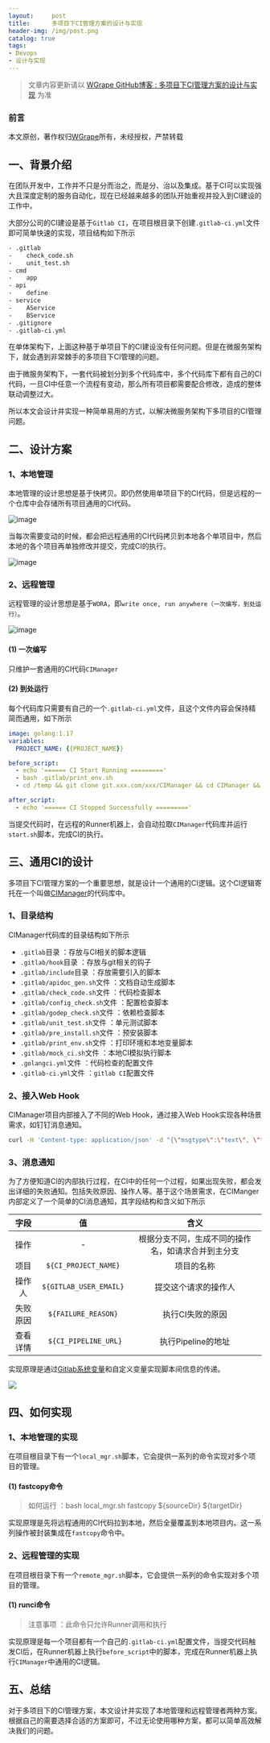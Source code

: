 ```yaml
---
layout:     post
title:      多项目下CI管理方案的设计与实现
header-img: /img/post.png
catalog: true
tags:
- Devops
- 设计与实现
---
```


> 文章内容更新请以 [WGrape GitHub博客 : 多项目下CI管理方案的设计与实现](https://github.com/WGrape/Blog/issues/249) 为准

### 前言
本文原创，著作权归[WGrape](https://github.com/WGrape)所有，未经授权，严禁转载

## 一、背景介绍
在团队开发中，工作并不只是分而治之，而是分、治以及集成。基于CI可以实现强大且深度定制的服务自动化，现在已经越来越多的团队开始重视并投入到CI建设的工作中。

大部分公司的CI建设是基于```Gitlab CI```，在项目根目录下创建```.gitlab-ci.yml```文件即可简单快速的实现，项目结构如下所示

```txt
- .gitlab
-    check_code.sh
-    unit_test.sh
- cmd
-    app
- api
-    define
- service
-    AService
-    BService
- .gitignore
- .gitlab-ci.yml
```

在单体架构下，上面这种基于单项目下的CI建设没有任何问题。但是在微服务架构下，就会遇到非常棘手的多项目下CI管理的问题。

由于微服务架构下，一套代码被划分到多个代码库中，多个代码库下都有自己的CI代码，一旦CI中任意一个流程有变动，那么所有项目都需要配合修改，造成的整体联动调整过大。

所以本文会设计并实现一种简单易用的方式，以解决微服务架构下多项目的CI管理问题。

## 二、设计方案

### 1、本地管理
本地管理的设计思想是基于快拷贝。即仍然使用单项目下的CI代码，但是远程的一个仓库中会存储所有项目通用的CI代码。

![image](https://user-images.githubusercontent.com/35942268/184834545-75e95b1c-ec13-40b0-a50d-85b491a9e46d.png)

当每次需要变动的时候，都会把远程通用的CI代码拷贝到本地各个单项目中，然后本地的各个项目再单独修改并提交，完成CI的执行。

![image](https://user-images.githubusercontent.com/35942268/184864108-963434d4-b125-46c0-a404-cf8796bddb64.png)

### 2、远程管理
远程管理的设计思想是基于```WORA```，即```write once, run anywhere（一次编写，到处运行）```。

![image](https://user-images.githubusercontent.com/35942268/184865495-ca6b8491-6f23-4db6-80c8-9853f677dacb.png)

#### (1) 一次编写
只维护一套通用的CI代码```CIManager```

#### (2) 到处运行
每个代码库只需要有自己的一个```.gitlab-ci.yml```文件，且这个文件内容会保持精简而通用，如下所示

```yaml
image: golang:1.17
variables:
  PROJECT_NAME: {{PROJECT_NAME}}

before_script:
  - echo '====== CI Start Running ========='
  - bash .gitlab/print_env.sh
  - cd /temp && git clone git.xxx.com/xxx/CIManager && cd CIManager && cp -r . /yourproject && cd /yourproject && bash remote_mgr.sh runci

after_script:
  - echo '====== CI Stopped Successfully ========='
```

当提交代码时，在远程的Runner机器上，会自动拉取```CIManager```代码库并运行```start.sh```脚本，完成CI的执行。

## 三、通用CI的设计
多项目下CI管理方案的一个重要思想，就是设计一个通用的CI逻辑。这个CI逻辑寄托在一个叫做[CIManager](https://github.com/WGrape/CIManager)的代码库中。

### 1、目录结构
CIManager代码库的目录结构如下所示

- ```.gitlab```目录 ：存放与CI相关的脚本逻辑
- ```.gitlab/hook```目录 ：存放与git相关的钩子
- ```.gitlab/include```目录 ：存放需要引入的脚本
- ```.gitlab/apidoc_gen.sh```文件 ：文档自动生成脚本
- ```.gitlab/check_code.sh```文件 ：代码检查脚本
- ```.gitlab/config_check.sh```文件 ：配置检查脚本
- ```.gitlab/godep_check.sh```文件 ：依赖检查脚本
- ```.gitlab/unit_test.sh```文件 ：单元测试脚本
- ```.gitlab/pre_install.sh```文件 ：预安装脚本
- ```.gitlab/print_env.sh```文件 ：打印环境和本地变量脚本
- ```.gitlab/mock_ci.sh```文件 ：本地CI模拟执行脚本
- ```.golangci.yml```文件 ：代码检查的配置文件
- ```.gitlab-ci.yml```文件 ：```gitlab CI```配置文件

### 2、接入Web Hook
CIManager项目内部接入了不同的Web Hook，通过接入Web Hook实现各种场景需求，如钉钉消息通知。

```bash
curl -H 'Content-type: application/json' -d "{\"msgtype\":\"text\", \"text\": {\"content\":\"${MESSAGE}\"}}" "https://oapi.dingtalk.com/robot/send?access_token=${DING_ACCESS_TOKEN}"
```

### 3、消息通知
为了方便知道CI的内部执行过程，在CI中的任何一个过程，如果出现失败，都会发出详细的失败通知。包括失败原因、操作人等。基于这个场景需求，在CIManger内部定义了一个简单的CI消息通知，其字段结构和含义如下所示

| 字段 | 值 | 含义 |
| :-----: | :----: | :----: |
| 操作 | - | 根据分支不同，生成不同的操作名，如请求合并到主分支 |
| 项目 | ```${CI_PROJECT_NAME}``` | 项目的名称 |
| 操作人 | ```${GITLAB_USER_EMAIL}``` | 提交这个请求的操作人 |
| 失败原因 | ```${FAILURE_REASON}``` | 执行CI失败的原因 |
| 查看详情 | ``` ${CI_PIPELINE_URL}``` | 执行Pipeline的地址 |

实现原理是通过[Gitlab系统变量](https://docs.gitlab.com/ee/ci/variables/#list-all-environment-variables)和自定义变量实现脚本间信息的传递。

<img src="https://user-images.githubusercontent.com/35942268/184892397-f043b2ab-e6a4-40a3-99fc-88b4c767ac8e.png" widthh="500">

## 四、如何实现

### 1、本地管理的实现
在项目根目录下有一个```local_mgr.sh```脚本，它会提供一系列的命令实现对多个项目的管理。

#### (1) fastcopy命令

> 如何运行 ：bash local_mgr.sh fastcopy ${sourceDir} ${targetDir}

实现原理是先将远程通用的CI代码拉到本地，然后全量覆盖到本地项目内。这一系列操作被封装集成在```fastcopy```命令中。

### 2、远程管理的实现
在项目根目录下有一个```remote_mgr.sh```脚本，它会提供一系列的命令实现对多个项目的管理。

#### (1) runci命令

> 注意事项 ：此命令只允许Runner调用和执行

实现原理是每一个项目都有一个自己的```.gitlab-ci.yml```配置文件，当提交代码触发CI后，在Runner机器上执行```before_script```中的脚本，完成在Runner机器上执行```CIManager```中通用的CI逻辑。

## 五、总结
对于多项目下的CI管理方案，本文设计并实现了本地管理和远程管理者两种方案。根据自己的需要选择合适的方案即可，不过无论使用哪种方案，都可以简单高效解决我们的问题。

